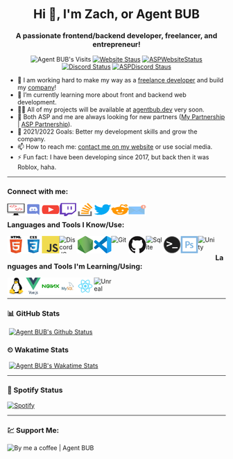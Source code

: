<h1 align="center">Hi 👋, I'm Zach, or Agent BUB</h1>
<h3 align="center">A passionate frontend/backend developer, freelancer, and entrepreneur!</h3>

<p align="center">
<img src="https://komarev.com/ghpvc/?username=agentbub&label=Profile%20views&color=0e75b6&style=flat-square" alt="Agent BUB's Visits" />
<a href="https://agetbub.dev" target="_blank"><img src="https://img.shields.io/website?down_color=red&down_message=Offline&label=My%20Site&style=flat-square&up_color=brightgreen&up_message=Online&url=https%3A%2F%2Fagentbub.dev" alt="Website Staus" /></a>
<a href="https://agentsquad.org" target="_blank"><img src="https://img.shields.io/website?down_color=red&down_message=Offline&label=ASP%20Site&style=flat-square&up_color=brightgreen&up_message=Online&url=https%3A%2F%2Fagentsquad.org" alt="ASPWebsiteStatus" /></a>
<a href="https://agentbub.dev/discord" target="_blank"><img src="https://img.shields.io/discord/468147492270243840?color=blue&label=My%20Discord&style=flat-square" alt="Discord Status" /></a>
<a href="https://discord.agentsquad.org" target="_blank"><img src="https://img.shields.io/discord/352577622103949312?color=blue&label=My%20Discord&style=flat-square" alt="ASPDiscord Staus" /></a>
</p>

- 🔭 I am working hard to make my way as a [freelance developer][website] and build my [company][aspwebsite]!
- 🌱 I’m currently learning more about front and backend web development.
- 👨‍💻 All of my projects will be available at [agentbub.dev][website] very soon.
- 👯 Both ASP and me are always looking for new partners ([My Partnership][website] | [ASP Partnership][asppartner]).
- 🥅 2021/2022 Goals: Better my development skills and grow the company.
- 📫 How to reach me: [contact me on my website][website] or use social media.
- ⚡ Fun fact: I have been developing since 2017, but back then it was Roblox, haha.

---

### Connect with me:

[<img align="left" alt="agentbub.dev" height="30" width="40" src="https://raw.githubusercontent.com/AgentBUB/AgentBUB/main/src/images/website.svg" />][website]
[<img align="left" alt="Agent BUB | Discord" height="30" width="40" src="https://raw.githubusercontent.com/AgentBUB/AgentBUB/main/src/images/discord.svg" />][discord]
[<img align="left" alt="Agent BUB | YouTube" height="30" width="40" src="https://raw.githubusercontent.com/AgentBUB/AgentBUB/main/src/images/youtube.svg" />][youtube]
[<img align="left" alt="Agent BUB | Twitch" height="30" width="40" src="https://raw.githubusercontent.com/AgentBUB/AgentBUB/main/src/images/twitch.svg" />][twitch]
[<img align="left" alt="Agent BUB | Stackoverflow" height="30" width="40" src="https://raw.githubusercontent.com/AgentBUB/AgentBUB/main/src/images/stack-overflow.svg" />][stackoverflow]
[<img align="left" alt="Agent BUB | Twitter" height="30" width="40" src="https://raw.githubusercontent.com/AgentBUB/AgentBUB/main/src/images/twitter.svg" />][twitter]
[<img align="left" alt="Agent BUB | Reddit" height="30" width="40" src="https://raw.githubusercontent.com/AgentBUB/AgentBUB/main/src/images/reddit.svg" />][reddit]
[<img align="left" alt="Agent BUB | Email" height="30" width="40" src="https://raw.githubusercontent.com/AgentBUB/AgentBUB/main/src/images/email.svg" />][email]

<br />

### Languages and Tools I Know/Use:

[<img align="left" alt="HTML5" width="40" height="40" src="https://raw.githubusercontent.com/github/explore/80688e429a7d4ef2fca1e82350fe8e3517d3494d/topics/html/html.png" />][html]
[<img align="left" alt="CSS3" width="40" height="40" src="https://raw.githubusercontent.com/github/explore/80688e429a7d4ef2fca1e82350fe8e3517d3494d/topics/css/css.png" />][CSS]
[<img align="left" alt="JavaScript" width="40" height="40" src="https://raw.githubusercontent.com/github/explore/80688e429a7d4ef2fca1e82350fe8e3517d3494d/topics/javascript/javascript.png" />][JS]
[<img align="left" alt="Discord JS" width="40" height="40" src="https://i.pinimg.com/originals/17/87/60/1787600aa6afb88ce9ec7f0bf847b854.png" />][DISCORDJS]
[<img align="left" alt="Node.js" width="40" height="40" src="https://raw.githubusercontent.com/github/explore/80688e429a7d4ef2fca1e82350fe8e3517d3494d/topics/nodejs/nodejs.png" />][NODEJS]
[<img align="left" alt="Visual Studio Code" width="40" height="40" src="https://raw.githubusercontent.com/github/explore/80688e429a7d4ef2fca1e82350fe8e3517d3494d/topics/visual-studio-code/visual-studio-code.png" />][VSCODE]
[<img align="left" alt="Git" width="40" height="40" src="https://www.vectorlogo.zone/logos/git-scm/git-scm-icon.svg" />][GIT]
[<img align="left" alt="GitHub" width="40" height="40" src="https://raw.githubusercontent.com/github/explore/78df643247d429f6cc873026c0622819ad797942/topics/github/github.png" />][GITHUB]
[<img align="left" alt="Sqlite" width="40" height="40" src="https://www.vectorlogo.zone/logos/sqlite/sqlite-icon.svg" />][SQLITE]
[<img align="left" alt="Terminal" width="40" height="40" src="https://raw.githubusercontent.com/github/explore/80688e429a7d4ef2fca1e82350fe8e3517d3494d/topics/terminal/terminal.png" />][TERMINAL]
[<img align="left" alt="Photoshop" width="40" height="40" src="https://raw.githubusercontent.com/devicons/devicon/master/icons/photoshop/photoshop-line.svg" />][PHOTOSHOP]
[<img align="left" alt="Unity" width="40" height="40" src="https://www.vectorlogo.zone/logos/unity3d/unity3d-icon.svg" />][UNITY]

<br />

### Languages and Tools I'm Learning/Using:
[<img align="left" alt="Linux" width="40" height="40" src="https://raw.githubusercontent.com/devicons/devicon/master/icons/linux/linux-original.svg" />][LINUX]
[<img align="left" alt="VUE" width="40" height="40" src="https://raw.githubusercontent.com/devicons/devicon/master/icons/vuejs/vuejs-original-wordmark.svg" />][VUE]
[<img align="left" alt="NGINX" width="40" height="40" src="https://raw.githubusercontent.com/devicons/devicon/master/icons/nginx/nginx-original.svg" />][NGINX]
[<img align="left" alt="MySQL" width="40" height="40" src="https://raw.githubusercontent.com/github/explore/80688e429a7d4ef2fca1e82350fe8e3517d3494d/topics/mysql/mysql.png" />][MYSQL]
[<img align="left" alt="React" width="40" height="40" src="https://raw.githubusercontent.com/github/explore/80688e429a7d4ef2fca1e82350fe8e3517d3494d/topics/react/react.png" />][REACT]
[<img align="left" alt="Unreal" width="40" height="40" src="https://raw.githubusercontent.com/kenangundogan/fontisto/036b7eca71aab1bef8e6a0518f7329f13ed62f6b/icons/svg/brand/unreal-engine.svg" />][UNREAL]

<br />
<br />

---

### 📊 GitHub Stats

<p>&nbsp;<a href="#github-status"><img align="center" src="https://github-readme-stats.vercel.app/api?username=agentbub&show_icons=true&locale=en&theme=highcontrast" alt="Agent BUB's Github Status" />
</a></p>

### ⏲ Wakatime Stats

<p>&nbsp;<a href="#wakatime-status"><img align="center" src="https://github-readme-stats.vercel.app/api/wakatime?username=agentbub&layout=compact&" alt="Agent BUB's Wakatime Stats" /></a></p>

---

### 🎵 Spotify Status

[![Spotify](https://novatorem-agentbub.vercel.app/api/spotify)](https://open.spotify.com/user/zufvilhzm5tvfwsrr4bbvxkgj)

---

### 💹 Support Me:
[<img align="left" alt="By me a coffee | Agent BUB" width="452px" height="227px" src="https://img.buymeacoffee.com/api/?url=aHR0cHM6Ly9jZG4uYnV5bWVhY29mZmVlLmNvbS91cGxvYWRzL3Byb2ZpbGVfcGljdHVyZXMvMjAyMS8xMC9jYTUyMzlmYWEzYzVlZTI4NzljODVmZTk4YzdkYjAyMy5wbmdAMzAwd18wZS53ZWJw&creator=Agent+BUB&is_creating=creating%20scripts,%20websites,%20and%20more!&design_code=1&design_color=%23FF5F5F&slug=agentbub" />][buymecoffee]



[website]: https://agentbub.dev
[aspwebsite]: https://agentsquad.org
[discord]: https://agentbub.dev/discord
[aspdiscord]: https://discord.agentsquad.org
[buymecoffee]: https://www.buymeacoffee.com/agentbub
[asppartner]: https://partners.agentsquad.org
[twitter]: https://twitter.com/Agent_BUB
[youtube]: https://www.youtube.com/AgentBUB
[email]: mailto:me@agentbub.dev
[stackoverflow]: https://stackoverflow.com/users/16256504/agent-bub
[reddit]: https://www.reddit.com/user/Commando_BUB
[twitch]: https://www.twitch.tv/agents_bub
[HTML]: https://www.google.com/search?q=html
[CSS]: https://www.google.com/search?q=css
[JS]: https://www.javascript.com/
[VUE]: https://vuejs.org/
[REACT]: https://reactjs.org/
[DISCORDJS]: https://discord.js.org/
[NODEJS]: https://nodejs.org/
[VSCODE]: https://code.visualstudio.com/
[MYSQL]: https://www.mysql.com/
[GIT]: https://git-scm.com/
[GITHUB]: https://github.com/
[TERMINAL]: https://www.microsoft.com/en-us/p/windows-terminal/9n0dx20hk701
[LINUX]: https://www.linux.org/
[NGINX]: https://www.nginx.com/
[PHOTOSHOP]: https://www.photoshop.com/en
[SQLITE]: https://www.sqlite.org/
[UNITY]: https://unity.com/
[UNREAL]: https://unrealengine.com/